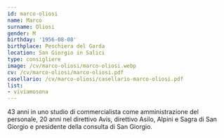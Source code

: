 ```yaml
---
id: marco-oliosi
name: Marco
surname: Oliosi
gender: M
birthday: '1956-08-08'
birthplace: Peschiera del Garda
location: San Giorgio in Salici
type: consigliere
image: /cv/marco-oliosi/marco-oliosi.webp
cv: /cv/marco-oliosi/marco-oliosi.pdf
casellario: /cv/marco-oliosi/casellario-marco-oliosi.pdf
list:
- viviamosona
---
```


43 anni in uno studio di commercialista come amministrazione del personale, 20 anni nel direttivo Avis, direttivo Asilo, Alpini e Sagra di San Giorgio e presidente della consulta di San Giorgio.